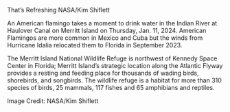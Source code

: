 That’s Refreshing 
 NASA/Kim Shiflett

An American flamingo takes a moment to drink water in the Indian River at Haulover Canal on Merritt Island on Thursday, Jan. 11, 2024. American Flamingos are more common in Mexico and Cuba but the winds from Hurricane Idalia relocated them to Florida in September 2023.

The Merritt Island National Wildlife Refuge is northwest of Kennedy Space Center in Florida; Merritt Island’s strategic location along the Atlantic Flyway provides a resting and feeding place for thousands of wading birds, shorebirds, and songbirds. The wildlife refuge is a habitat for more than 310 species of birds, 25 mammals, 117 fishes and 65 amphibians and reptiles.

Image Credit: NASA/Kim Shiflett